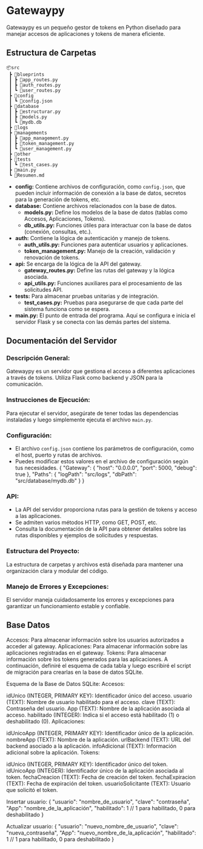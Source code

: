 # Gatewaypy

Gatewaypy es un pequeño gestor de tokens en Python diseñado para manejar accesos de aplicaciones y tokens de manera eficiente.

## Estructura de Carpetas

```
📦src
 ┣ 📂blueprints
 ┃ ┣ 📜app_routes.py
 ┃ ┣ 📜auth_routes.py
 ┃ ┗ 📜user_routes.py
 ┣ 📂config
 ┃ ┗ 📜config.json
 ┣ 📂database
 ┃ ┣ 📜estructurar.py
 ┃ ┣ 📜models.py
 ┃ ┗ 📜mydb.db
 ┣ 📂logs
 ┣ 📂managements
 ┃ ┣ 📜app_management.py
 ┃ ┣ 📜token_management.py
 ┃ ┗ 📜user_management.py
 ┣ 📂other
 ┣ 📂tests
 ┃ ┗ 📜test_cases.py
 ┣ 📜main.py
 ┗ 📜Resumen.md
```

- **config:** Contiene archivos de configuración, como `config.json`, que pueden incluir información de conexión a la base de datos, secretos para la generación de tokens, etc.
- **database:** Contiene archivos relacionados con la base de datos.
  - **models.py:** Define los modelos de la base de datos (tablas como Accesos, Aplicaciones, Tokens).
  - **db_utils.py:** Funciones útiles para interactuar con la base de datos (conexión, consultas, etc.).
- **auth:** Contiene la lógica de autenticación y manejo de tokens.
  - **auth_utils.py:** Funciones para autenticar usuarios y aplicaciones.
  - **token_management.py:** Manejo de la creación, validación y renovación de tokens.
- **api:** Se encarga de la lógica de la API del gateway.
  - **gateway_routes.py:** Define las rutas del gateway y la lógica asociada.
  - **api_utils.py:** Funciones auxiliares para el procesamiento de las solicitudes API.
- **tests:** Para almacenar pruebas unitarias y de integración.
  - **test_cases.py:** Pruebas para asegurarse de que cada parte del sistema funciona como se espera.
- **main.py:** El punto de entrada del programa. Aquí se configura e inicia el servidor Flask y se conecta con las demás partes del sistema.

## Documentación del Servidor

### Descripción General:

Gatewaypy es un servidor que gestiona el acceso a diferentes aplicaciones a través de tokens. Utiliza Flask como backend y JSON para la comunicación.

### Instrucciones de Ejecución:

Para ejecutar el servidor, asegúrate de tener todas las dependencias instaladas y luego simplemente ejecuta el archivo `main.py`.

### Configuración:

- El archivo `config.json` contiene los parámetros de configuración, como el host, puerto y rutas de archivos.
- Puedes modificar estos valores en el archivo de configuración según tus necesidades.
  {
  "Gateway": {
  "host": "0.0.0.0",
  "port": 5000,
  "debug": true
  },
  "Paths": {
  "logPath": "src/logs",
  "dbPath": "src/database/mydb.db"
  }
  }

### API:

- La API del servidor proporciona rutas para la gestión de tokens y acceso a las aplicaciones.
- Se admiten varios métodos HTTP, como GET, POST, etc.
- Consulta la documentación de la API para obtener detalles sobre las rutas disponibles y ejemplos de solicitudes y respuestas.

### Estructura del Proyecto:

La estructura de carpetas y archivos está diseñada para mantener una organización clara y modular del código.

### Manejo de Errores y Excepciones:

El servidor maneja cuidadosamente los errores y excepciones para garantizar un funcionamiento estable y confiable.

## Base Datos

Accesos: Para almacenar información sobre los usuarios autorizados a acceder al gateway.
Aplicaciones: Para almacenar información sobre las aplicaciones registradas en el gateway.
Tokens: Para almacenar información sobre los tokens generados para las aplicaciones.
A continuación, definiré el esquema de cada tabla y luego escribiré el script de migración para crearlas en la base de datos SQLite.

Esquema de la Base de Datos SQLite:
Accesos:

idUnico (INTEGER, PRIMARY KEY): Identificador único del acceso.
usuario (TEXT): Nombre de usuario habilitado para el acceso.
clave (TEXT): Contraseña del usuario.
App (TEXT): Nombre de la aplicación asociada al acceso.
habilitado (INTEGER): Indica si el acceso está habilitado (1) o deshabilitado (0).
Aplicaciones:

idUnicoApp (INTEGER, PRIMARY KEY): Identificador único de la aplicación.
nombreApp (TEXT): Nombre de la aplicación.
urlBackend (TEXT): URL del backend asociado a la aplicación.
infoAdicional (TEXT): Información adicional sobre la aplicación.
Tokens:

idUnico (INTEGER, PRIMARY KEY): Identificador único del token.
idUnicoApp (INTEGER): Identificador único de la aplicación asociada al token.
fechaCreacion (TEXT): Fecha de creación del token.
fechaExpiracion (TEXT): Fecha de expiración del token.
usuarioSolicitante (TEXT): Usuario que solicitó el token.

Insertar usuario:
{
"usuario": "nombre_de_usuario",
"clave": "contraseña",
"App": "nombre_de_la_aplicación",
"habilitado": 1 // 1 para habilitado, 0 para deshabilitado
}

Actualizar usuario:
{
"usuario": "nuevo_nombre_de_usuario",
"clave": "nueva_contraseña",
"App": "nuevo_nombre_de_la_aplicación",
"habilitado": 1 // 1 para habilitado, 0 para deshabilitado
}
